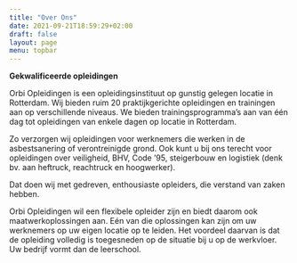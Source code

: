 ```yaml
---
title: "Over Ons"
date: 2021-09-21T18:59:29+02:00
draft: false
layout: page
menu: topbar
---
```


**Gekwalificeerde opleidingen**

Orbi Opleidingen is een opleidingsinstituut op gunstig gelegen locatie in Rotterdam. Wij bieden ruim 20 praktijkgerichte opleidingen en trainingen aan op verschillende niveaus. We bieden trainingsprogramma’s aan van één dag tot opleidingen van enkele dagen op locatie in Rotterdam.

Zo verzorgen wij opleidingen voor werknemers die werken in de asbestsanering of verontreinigde grond. Ook kunt u bij ons terecht voor opleidingen over veiligheid, BHV, Code ’95, steigerbouw en logistiek (denk bv. aan heftruck, reachtruck en hoogwerker).

Dat doen wij met gedreven, enthousiaste opleiders, die verstand van zaken hebben.

Orbi Opleidingen wil een flexibele opleider zijn en biedt daarom ook maatwerkoplossingen aan. Eén van die oplossingen kan zijn om uw werknemers op uw eigen locatie op te leiden. Het voordeel daarvan is dat de opleiding volledig is toegesneden op de situatie bij u op de werkvloer. Uw bedrijf vormt dan de leerschool.